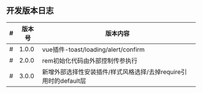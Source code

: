 
## 开发版本日志

|#|版本号|版本内容|
|---|---|---|
|#|1.0.0| vue插件-toast/loading/alert/confirm
|#|2.0.0| rem初始化代码由外部控制传参执行
|#|3.0.0| 新增外部选择性安装插件/样式风格选择/去掉require引用时的default层